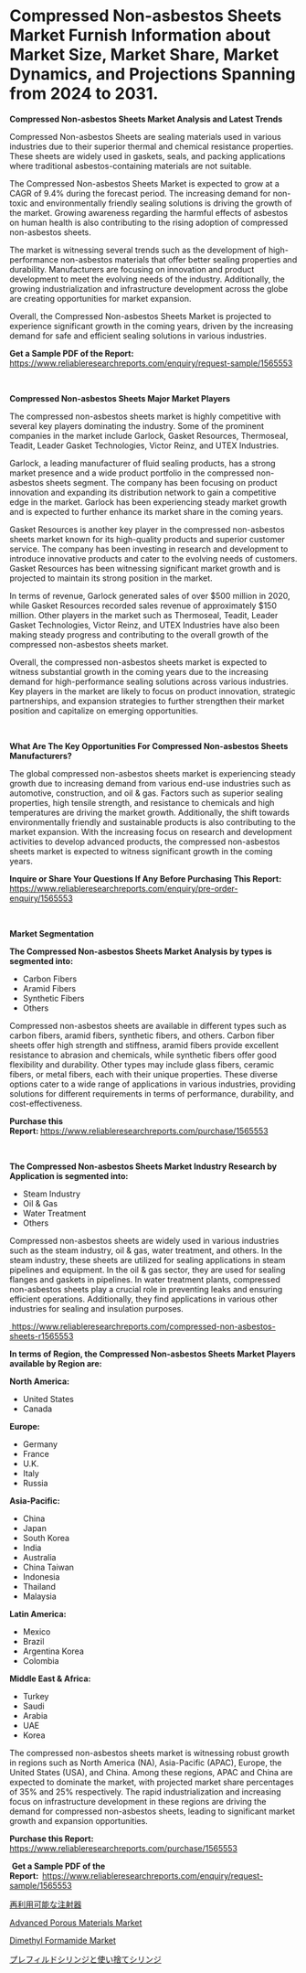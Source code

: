 <p><h1>Compressed Non-asbestos Sheets Market Furnish Information about Market Size, Market Share, Market Dynamics, and Projections Spanning from 2024 to 2031.</h1></p><p><strong>Compressed Non-asbestos Sheets Market Analysis and Latest Trends</strong></p>
<p><p>Compressed Non-asbestos Sheets are sealing materials used in various industries due to their superior thermal and chemical resistance properties. These sheets are widely used in gaskets, seals, and packing applications where traditional asbestos-containing materials are not suitable.</p><p>The Compressed Non-asbestos Sheets Market is expected to grow at a CAGR of 9.4% during the forecast period. The increasing demand for non-toxic and environmentally friendly sealing solutions is driving the growth of the market. Growing awareness regarding the harmful effects of asbestos on human health is also contributing to the rising adoption of compressed non-asbestos sheets.</p><p>The market is witnessing several trends such as the development of high-performance non-asbestos materials that offer better sealing properties and durability. Manufacturers are focusing on innovation and product development to meet the evolving needs of the industry. Additionally, the growing industrialization and infrastructure development across the globe are creating opportunities for market expansion.</p><p>Overall, the Compressed Non-asbestos Sheets Market is projected to experience significant growth in the coming years, driven by the increasing demand for safe and efficient sealing solutions in various industries.</p></p>
<p><strong>Get a Sample PDF of the Report:&nbsp;</strong> <a href="https://www.reliableresearchreports.com/enquiry/request-sample/1565553">https://www.reliableresearchreports.com/enquiry/request-sample/1565553</a></p>
<p>&nbsp;</p>
<p><strong>Compressed Non-asbestos Sheets Major Market Players</strong></p>
<p><p>The compressed non-asbestos sheets market is highly competitive with several key players dominating the industry. Some of the prominent companies in the market include Garlock, Gasket Resources, Thermoseal, Teadit, Leader Gasket Technologies, Victor Reinz, and UTEX Industries.</p><p>Garlock, a leading manufacturer of fluid sealing products, has a strong market presence and a wide product portfolio in the compressed non-asbestos sheets segment. The company has been focusing on product innovation and expanding its distribution network to gain a competitive edge in the market. Garlock has been experiencing steady market growth and is expected to further enhance its market share in the coming years.</p><p>Gasket Resources is another key player in the compressed non-asbestos sheets market known for its high-quality products and superior customer service. The company has been investing in research and development to introduce innovative products and cater to the evolving needs of customers. Gasket Resources has been witnessing significant market growth and is projected to maintain its strong position in the market.</p><p>In terms of revenue, Garlock generated sales of over $500 million in 2020, while Gasket Resources recorded sales revenue of approximately $150 million. Other players in the market such as Thermoseal, Teadit, Leader Gasket Technologies, Victor Reinz, and UTEX Industries have also been making steady progress and contributing to the overall growth of the compressed non-asbestos sheets market.</p><p>Overall, the compressed non-asbestos sheets market is expected to witness substantial growth in the coming years due to the increasing demand for high-performance sealing solutions across various industries. Key players in the market are likely to focus on product innovation, strategic partnerships, and expansion strategies to further strengthen their market position and capitalize on emerging opportunities.</p></p>
<p>&nbsp;</p>
<p><strong>What Are The Key Opportunities For Compressed Non-asbestos Sheets Manufacturers?</strong></p>
<p><p>The global compressed non-asbestos sheets market is experiencing steady growth due to increasing demand from various end-use industries such as automotive, construction, and oil & gas. Factors such as superior sealing properties, high tensile strength, and resistance to chemicals and high temperatures are driving the market growth. Additionally, the shift towards environmentally friendly and sustainable products is also contributing to the market expansion. With the increasing focus on research and development activities to develop advanced products, the compressed non-asbestos sheets market is expected to witness significant growth in the coming years.</p></p>
<p><strong>Inquire or Share Your Questions If Any Before Purchasing This Report:</strong> <a href="https://www.reliableresearchreports.com/enquiry/pre-order-enquiry/1565553">https://www.reliableresearchreports.com/enquiry/pre-order-enquiry/1565553</a></p>
<p>&nbsp;</p>
<p><strong>Market Segmentation</strong></p>
<p><strong>The Compressed Non-asbestos Sheets Market Analysis by types is segmented into:</strong></p>
<p><ul><li>Carbon Fibers</li><li>Aramid Fibers</li><li>Synthetic Fibers</li><li>Others</li></ul></p>
<p><p>Compressed non-asbestos sheets are available in different types such as carbon fibers, aramid fibers, synthetic fibers, and others. Carbon fiber sheets offer high strength and stiffness, aramid fibers provide excellent resistance to abrasion and chemicals, while synthetic fibers offer good flexibility and durability. Other types may include glass fibers, ceramic fibers, or metal fibers, each with their unique properties. These diverse options cater to a wide range of applications in various industries, providing solutions for different requirements in terms of performance, durability, and cost-effectiveness.</p></p>
<p><strong>Purchase this Report:&nbsp;</strong><a href="https://www.reliableresearchreports.com/purchase/1565553">https://www.reliableresearchreports.com/purchase/1565553</a></p>
<p>&nbsp;</p>
<p><strong>The Compressed Non-asbestos Sheets Market Industry Research by Application is segmented into:</strong></p>
<p><ul><li>Steam Industry</li><li>Oil & Gas</li><li>Water Treatment</li><li>Others</li></ul></p>
<p><p>Compressed non-asbestos sheets are widely used in various industries such as the steam industry, oil & gas, water treatment, and others. In the steam industry, these sheets are utilized for sealing applications in steam pipelines and equipment. In the oil & gas sector, they are used for sealing flanges and gaskets in pipelines. In water treatment plants, compressed non-asbestos sheets play a crucial role in preventing leaks and ensuring efficient operations. Additionally, they find applications in various other industries for sealing and insulation purposes.</p></p>
<p><a href="https://www.reliableresearchreports.com/compressed-non-asbestos-sheets-r1565553">&nbsp;https://www.reliableresearchreports.com/compressed-non-asbestos-sheets-r1565553</a></p>
<p><strong>In terms of Region, the Compressed Non-asbestos Sheets Market Players available by Region are:</strong></p>
<p>
    <p> <strong> North America: </strong>
        <ul>
            <li>United States</li>
            <li>Canada</li>
        </ul>
        </p> 
    <p> <strong> Europe: </strong>
        <ul>
            <li>Germany</li>
            <li>France</li>
            <li>U.K.</li>
            <li>Italy</li>
            <li>Russia</li>
        </ul>
        </p> 
    <p> <strong> Asia-Pacific: </strong>
        <ul>
            <li>China</li>
            <li>Japan</li>
            <li>South Korea</li>
            <li>India</li>
            <li>Australia</li>
            <li>China Taiwan</li>
            <li>Indonesia</li>
            <li>Thailand</li>
            <li>Malaysia</li>
        </ul>
        </p> 
    <p> <strong> Latin America: </strong>
        <ul>
            <li>Mexico</li>
            <li>Brazil</li>
            <li>Argentina Korea</li>
            <li>Colombia</li>
        </ul>
        </p> 
    <p> <strong> Middle East & Africa: </strong>
        <ul>
            <li>Turkey</li>
            <li>Saudi</li>
            <li>Arabia</li>
            <li>UAE</li>
            <li>Korea</li>
        </ul>
    </p>
    </p>
<p><p>The compressed non-asbestos sheets market is witnessing robust growth in regions such as North America (NA), Asia-Pacific (APAC), Europe, the United States (USA), and China. Among these regions, APAC and China are expected to dominate the market, with projected market share percentages of 35% and 25% respectively. The rapid industrialization and increasing focus on infrastructure development in these regions are driving the demand for compressed non-asbestos sheets, leading to significant market growth and expansion opportunities.</p></p>
<p><strong>Purchase this Report: </strong><a href="https://www.reliableresearchreports.com/purchase/1565553">https://www.reliableresearchreports.com/purchase/1565553</a></p>
<p>&nbsp;<strong>Get a Sample PDF of the Report:&nbsp;&nbsp;</strong><a href="https://www.reliableresearchreports.com/enquiry/request-sample/1565553">https://www.reliableresearchreports.com/enquiry/request-sample/1565553</a></p>
<p><strong></strong></p>
<p><p><a href="https://github.com/AbigaleHuel/Market-Research-Report-List-1/blob/main/8609160136084.md">再利用可能な注射器</a></p><p><a href="https://github.com/mdmisese/Market-Research-Report-List-1/blob/main/advanced-porous-materials-market.md">Advanced Porous Materials Market</a></p><p><a href="https://github.com/wybrqqeb6/Market-Research-Report-List-1/blob/main/dimethyl-formamide-market.md">Dimethyl Formamide Market</a></p><p><a href="https://github.com/AdellaPrice2023/Market-Research-Report-List-1/blob/main/1110965136083.md">プレフィルドシリンジと使い捨てシリンジ</a></p></p>